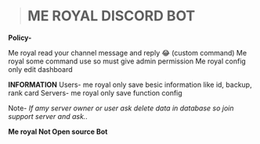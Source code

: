 > # ME ROYAL DISCORD BOT

**Policy-**

Me royal read your channel message and reply 😂 (custom command)
Me royal some command use so must give admin permission
Me royal config only edit dashboard


**INFORMATION**
Users- me royal only save besic information like id, backup, rank card 
Servers- me royal only save function config 

Note- *If amy server owner or user ask delete data in database so join support server and ask..*


**Me royal Not Open source Bot**
